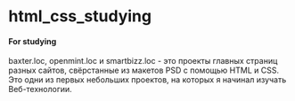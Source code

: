 # html_css_studying
#### For studying
baxter.loc, openmint.loc и smartbizz.loc - это проекты главных страниц разных сайтов, свёрстанные из макетов PSD с помощью HTML и CSS. Это одни из первых небольших проектов, на которых я начинал изучать Веб-технологии.
